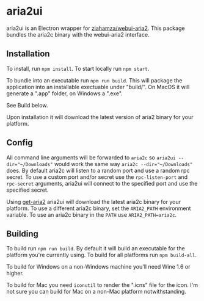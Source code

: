 # aria2ui

aria2ui is an Electron wrapper for [ziahamza/webui-aria2](https://github.com/ziahamza/webui-aria2). This package bundles the aria2c binary with the webui-aria2 interface.

## Installation
To install, run `npm install`. To start locally run `npm start`. 

To bundle into an executable run `npm run build`. This will package the application into an installable exectuable under "build/". On MacOS it will generate a ".app" folder, on Windows a ".exe".

See Build below.

Upon installation it will download the latest version of aria2 binary for your platform.

## Config

All command line arguments will be forwarded to `aria2c` so `aria2ui --dir="~/Downloads"` would work the same way `aria2c --dir="~/Downloads"` does. By default aria2c will listen to a random port and use a random rpc secret. To use a custom port and/or secret use the `rpc-listen-port` and `rpc-secret` arguments, aria2ui will connect to the specified port and use the specified secret.

Using [get-aria2](https://github.com/znetstar/get-aria2) aria2ui will download the latest aria2c binary for your platform. To use a different aria2c binary, set the `ARIA2_PATH` environment variable. To use an aria2c binary in the `PATH` use `ARIA2_PATH=aria2c`.

## Building

To build run `npm run build`. By default it will build an executable for the platform you're currently using. To build for all platforms run `npm build-all`.

To build for Windows on a non-Windows machine you'll need Wine 1.6 or higher.

To build for Mac you need `iconutil` to render the ".icns" file for the icon. I'm not sure you can build for Mac on a non-Mac platform notwithstanding.